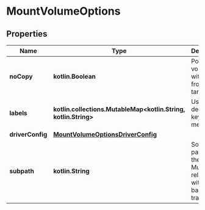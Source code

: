 
# MountVolumeOptions

## Properties
| Name | Type | Description | Notes |
| ------------ | ------------- | ------------- | ------------- |
| **noCopy** | **kotlin.Boolean** | Populate volume with data from the target. |  [optional] |
| **labels** | **kotlin.collections.MutableMap&lt;kotlin.String, kotlin.String&gt;** | User-defined key/value metadata. |  [optional] |
| **driverConfig** | [**MountVolumeOptionsDriverConfig**](MountVolumeOptionsDriverConfig.md) |  |  [optional] |
| **subpath** | **kotlin.String** | Source path inside the volume. Must be relative without any back traversals. |  [optional] |



